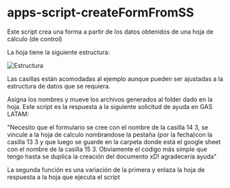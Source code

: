 # apps-script-createFormFromSS

Este script crea una forma a partir de los datos obtenidos de una hoja de cálculo (de control)

La hoja tiene la siguiente estructura:

![Estructura](https://storage.googleapis.com/eadv70/prjcts/estruturaform.png)

Las casillas están acomodadas al ejemplo aunque pueden ser ajustadas a la estructura de datos que se requiera.

Asigna los nombres y mueve los archivos generados al folder dado en la hoja.  Este script es la respuesta a la siguiente solicitud de ayuda en GAS LATAM:

"Necesito que el formulario se cree con el nombre de la casilla 14 3, se vincule a la hoja de calculo nombrandose la pestaña (por la fecha)con la casilla 13 3 y que luego se guarde en la carpeta donde está el google sheet con el nombre de la casilla 15 3.
Obviamente el codigo más simple que tengo hasta se duplica la creación del documento xD! agradecería ayuda"

La segunda función es una variación de la primera y enlaza la hoja de respuesta a la hoja que ejecuta el script
